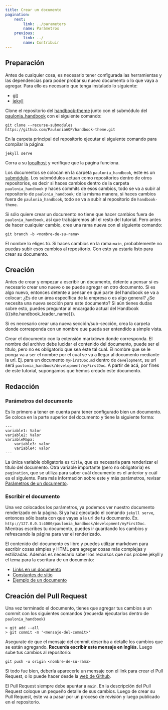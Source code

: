```yaml
---
title: Crear un documento
pagination:
    next:
        link: ../parameters
        name: Parámetros
    previous:
        link: ../
        name: Contribuir
---
```


## Preparación

Antes de cualquier cosa, es necesario tener configurada las herramientas y las dependencias para poder probar su nuevo documento o lo que vaya a agregar. Para ello es necesario que tenga instalado lo siguiente:

- [git](https://git-scm.com/book/en/v2/Getting-Started-Installing-Git)
- [jekyll](https://jekyllrb.com/docs/installation/ubuntu/)

Clone el repositorio del [handbook-theme](https://github.com/PauloniaAQP/handbook-theme) junto con el submódulo del [paulonia_handbook](https://github.com/PauloniaAQP/paulonia_handbook) con el siguiente comando:

```
git clone --recurse-submodules https://github.com/PauloniaAQP/handbook-theme.git
```

En la carpeta principal del repositorio ejecutar el siguiente comando para compilar la página:

```
jekyll serve
```

Corra a su [localhost](http://127.0.0.1:4000/) y verifique que la página funciona.

Los documentos se colocan en la carpeta `paulonia_handbook`, este es un [submódulo](https://git-scm.com/book/en/v2/Git-Tools-Submodules). Los submódulos actuan como repositorios dentro de otros repositorios, es decir si haces cambios dentro de la carpeta `paulonia_handbook` y haces commits de esos cambios, todo se va a subir al repositorio de `paulonia_handbook`; de la misma manera, si haces cambios fuera de `paulonia_handbook`, todo se va a subir al repositorio de `handbook-theme`.

Si sólo quiere crear un documento no tiene que hacer cambios fuera de `paulonia_handbook`, así que trabajaremos ahí el resto del tutorial. Pero antes de hacer cualquier cambio, cree una rama nueva con el siguiente comando:

```
git branch -b <nombre-de-su-rama>
```

El nombre lo eliges tú. Si haces cambios en la rama `main`, probablemente no puedas subir esos cambios al repositorio. Con esto ya estaría listo para crear su documento.


## Creación

Antes de crear y empezar a escribir un documento, detente a pensar si es necesario crear uno nuevo o se puede agregar en otro documento. Si es algo nuevo, entonces detente a pensar en qué parte del handbook se va a colocar: ¿Es de un área específica de la empresa o es algo general? ¿Se necesita una nueva sección para este documento? Si aún tienes dudas sobre esto, puedes preguntar al encargado actual del Handbook ({{site.handbook_leader_name}}).

Si es necesario crear una nueva sección/sub-sección, crea la carpeta donde corresponda con un nombre que pueda ser entendido a simple vista. 

Crear el documento con la extensión markdown donde corresponda. El nombre del archivo debe lucidar el contenido del documento, puede ser el título, pero no es obligatorio que sea éste tal cual. El nombre que se le ponga va a ser el nombre por el cual se va a llegar al documento mediante la url. Ej. para un documento `myFirstDoc.md` dentro de `development`, su url será `paulonia_handbook/development/myFirstDoc`. A partir de acá, por fines de este tutorial, supongamos que hemos creado este documento.

## Redacción

### Parámetros del documento

Es lo primero a tener en cuenta para tener configurado bien un documento. Se coloca en la parte superior del documento y tiene la siguiente forma:

```
---
variable1: Valor
variable2: Valor
variableMapa:
    variable3: valor
    variable4: valor
---
```

La única variable obligatoria es `title`, que es necesaria para renderizar el título del documento. Otra variable importante (pero no obligatoria) es `pagination`, que se utiliza para saber cuál documento es el anterior y cuál es el siguiente. Para más información sobre este y más parámetros, revisar [Parámetros de un documento](../parameters).

### Escribir el documento

Una vez colocados los parámetros, ya podemos ver nuestro documento renderizado en la página. Si ya haz ejecutado el comando `jekyll serve`, entonces sólo basta con que vayas a la url de tu documento. Ex. `http://127.0.0.1:4000/paulonia_handbook/development/myFirstDoc`. Mientras escribes tu documento, puedes ir guardando los cambios y refrescando la página para ver el renderizado.

El contenido del documento es libre y puedes utilizar markdown para escribir cosas simples y HTML para agregar cosas más complejas y estilizadas. Además es necesario saber los recursos que nos probee jekyll y el tema para la escritura de un documento:

- [Links en un documento](../links)
- [Constantes de sitio](../constants)
- [Ejemplo de un documento](../example)

## Creación del Pull Request

Una vez terminado el documento, tienes que agregar tus cambios a un commit con los siguientes comandos (recuerda ejecutarlos dentro de `paulonia_handbook`)

```
> git add --all
> git commit -m '<mensaje-del-commit>'
```

Asegurate de que el mensaje del commit describa a detalle los cambios que se están agregando. **Recuerda escribir este mensaje en Inglés.** Luego sube tus cambios al repositorio:

```
git push -u origin <nombre-de-su-rama>
```

Si todo fue bien, debería aparecerle un mensaje con el link para crear el Pull Request, o lo puede hacer desde la [web de Github](https://docs.github.com/en/pull-requests/collaborating-with-pull-requests/proposing-changes-to-your-work-with-pull-requests/creating-a-pull-request).

El Pull Request siempre debe apuntar a `main`. En la descripción del Pull Request coloque un pequeño detalle de sus cambios. Luego de crear su Pull Request, éste va a pasar por un proceso de revisión y luego publicado en el repositorio. 


